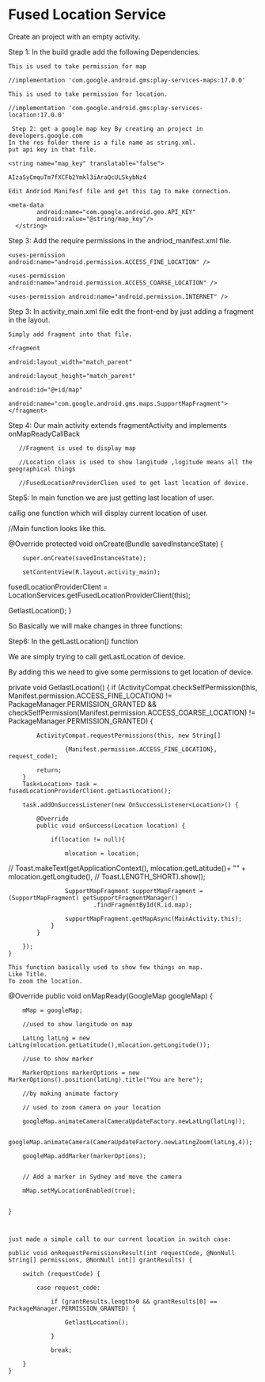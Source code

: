 # Fused Location Service
Create an project with an empty activity.

Step 1: In the build gradle add the following Dependencies.

    This is used to take permission for map
    
    //implementation 'com.google.android.gms:play-services-maps:17.0.0'
    
    This is used to take permission for location.
    
    //implementation 'com.google.android.gms:play-services-location:17.0.0'
     
     Step 2: get a google map key By creating an project in developers.google.com
    In the res folder there is a file name as string.xml.
    put api key in that file.
    
    <string name="map_key" translatable="false">
    
    AIzaSyCmquTm7fXCFb2Ymkl3iAraQcULSkybNz4

    Edit Andriod Manifesf file and get this tag to make connection.
    
    <meta-data
            android:name="com.google.android.geo.API_KEY"
            android:value="@string/map_key"/>
      </string> 
    

Step 3: Add the require permissions in the andriod_manifest.xml file.

    <uses-permission android:name="android.permission.ACCESS_FINE_LOCATION" />
    
    <uses-permission android:name="android.permission.ACCESS_COARSE_LOCATION" />
    
    <uses-permission android:name="android.permission.INTERNET" />
    
Step 3: In activity_main.xml file edit the front-end by just adding a fragment in the layout.

    Simply add fragment into that file.
    
    <fragment
    
    android:layout_width="match_parent"
    
    android:layout_height="match_parent"
    
    android:id="@+id/map"
    
    android:name="com.google.android.gms.maps.SupportMapFragment"></fragment>
       
      
 Step 4: Our main activity extends fragmentActivity and implements onMapReadyCallBack
       
       //Fragment is used to display map
       
       //Location class is used to show langitude ,logitude means all the geographical things
       
       //FusedLocationProviderClien used to get last location of device.
       
       
Step5: In main function we are just getting last location of user.

callig one function which will display current location of user.
       

//Main function looks like this.

@Override
    protected void onCreate(Bundle savedInstanceState) {
    
        super.onCreate(savedInstanceState);
        
        setContentView(R.layout.activity_main);
        
fusedLocationProviderClient = LocationServices.getFusedLocationProviderClient(this);

GetlastLocation();
}

So Basically we will make changes in three functions:

Step6: In the getLastLocation() function

We are simply trying to call getLastLocation of device.

By adding this we need to give some permissions to get location of device.





private void GetlastLocation() {
        if (ActivityCompat.checkSelfPermission(this, Manifest.permission.ACCESS_FINE_LOCATION) != PackageManager.PERMISSION_GRANTED
                && checkSelfPermission(Manifest.permission.ACCESS_COARSE_LOCATION) != PackageManager.PERMISSION_GRANTED) {

            ActivityCompat.requestPermissions(this, new String[]
            
                    {Manifest.permission.ACCESS_FINE_LOCATION}, request_code);
                    
            return;
        }
        Task<Location> task = fusedLocationProviderClient.getLastLocation();
        
        task.addOnSuccessListener(new OnSuccessListener<Location>() {
        
            @Override
            public void onSuccess(Location location) {
            
                if(location != null){
                
                    mlocation = location;
                    
//                    Toast.makeText(getApplicationContext(), mlocation.getLatitude()+ "" + mlocation.getLongitude(),
//                            Toast.LENGTH_SHORT).show();

                    SupportMapFragment supportMapFragment = (SupportMapFragment) getSupportFragmentManager()
                            .findFragmentById(R.id.map);
                            
                    supportMapFragment.getMapAsync(MainActivity.this);
                }
            }

        });
    }
    
    This function basically used to show few things on map.
    Like Title.
    To zoom the location.
    
    
    
@Override
    public void onMapReady(GoogleMap googleMap) {
    
        mMap = googleMap;
        
        //used to show langitude on map
        
        LatLng latLng = new LatLng(mlocation.getLatitude(),mlocation.getLongitude());
        
        //use to show marker
        
        MarkerOptions markerOptions = new MarkerOptions().position(latLng).title("You are here");
        
        //by making animate factory
        
        // used to zoom camera on your location
        
        googleMap.animateCamera(CameraUpdateFactory.newLatLng(latLng));
        
        googleMap.animateCamera(CameraUpdateFactory.newLatLngZoom(latLng,4));
        
        googleMap.addMarker(markerOptions);
        

        // Add a marker in Sydney and move the camera
        
        mMap.setMyLocationEnabled(true);


    }
    
    
    
    just made a simple call to our current location in switch case:
    
    public void onRequestPermissionsResult(int requestCode, @NonNull String[] permissions, @NonNull int[] grantResults) {
    
        switch (requestCode) {
        
            case request_code:
            
                if (grantResults.length>0 && grantResults[0] == PackageManager.PERMISSION_GRANTED) {
                
                    GetlastLocation();
                    
                }
                
                break;
                
        }
    }
